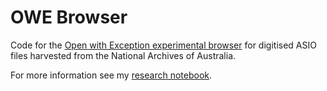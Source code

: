 # OWE Browser

Code for the [Open with Exception experimental browser](http://owebrowse.herokuapp.com) for digitised ASIO files harvested from the National Archives of Australia.

For more information see my [research notebook](http://timsherratt.org/research-notebook/projects/immigration-recordkeeping-and-surveillance/).

